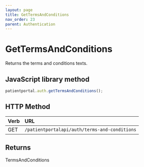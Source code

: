 ```yaml
---
layout: page
title: GetTermsAndConditions
nav_order: 23
parent: Authentication
---
```


# GetTermsAndConditions

Returns the terms and conditions texts.

## JavaScript library method

```javascript
patientportal.auth.getTermsAndConditions();
```

## HTTP Method

| Verb | URL                                               |
|:-----|:--------------------------------------------------|
| GET | `/patientportalapi/auth/terms-and-conditions` |

## Returns

TermsAndConditions
